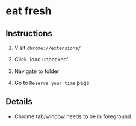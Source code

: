 # eat fresh

## Instructions

1. Visit `chrome://extensions/`

1. Click 'load unpacked'

1. Navigate to folder

1. Go to `Reserve your time` page

## Details

* Chrome tab/window needs to be in foreground
